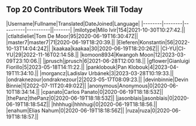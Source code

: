 ## Top 20 Contributors Week Till Today ##
|Username|Fullname|Translated|DateJoined|Language|
|--------|--------|----------|----------||-------|
|milotype|Milo Ivir|154|2021-10-30T10:27:42.||
|ctlaltdieliet|Tom De Moor|95|2020-06-19T16:30:47Z||
|master7|master7|71|2020-06-19T18:20:39.||
|Eleferen|Konstantin|56|2022-10-13T14:04:24Z||
|kaakaa|kaakaa|30|2020-06-19T18:20:26Z||
|CI-YU|CI-YU|29|2022-11-16T02:14:58.||
|komoon8934|Kwangoh Moon|12|2023-03-09T23:10:06.||
|jprusch|jprusch|6|2021-06-28T12:00:18.||
|gflower|Gianluigi Fiorillo|5|2023-05-18T14:11:22.||
|panklobouk|Pan Klobouk|4|2023-04-19T11:34:10.||
|morgancz|Ladislav Urbánek|3|2023-03-28T10:19:33.||
|ondraknezour|ondraknezour|2|2023-05-17T08:09:23.||
|devinbinnie|Devin Binnie|1|2022-07-11T20:49:02Z||
|anonymous|Anonymous|0|2020-06-10T18:34:14.||
|cpanato|Carlos Panato|0|2020-06-19T18:18:53Z||
|thePanz|thePanz|0|2020-06-19T18:18:53Z||
|jasonblais|jasonblais|0|2020-06-19T18:18:54Z||
|hhhhugi|hhhhugi|0|2020-06-19T18:18:56.||
|enahum|Elias  Nahum|0|2020-06-19T18:18:56Z||
|ruza|ruza|0|2020-06-19T18:18:57.||
